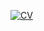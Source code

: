 [![CV](https://img.shields.io/badge/CV-github-white?logo=github)](https://shawnzhang7829.github.io/CV/ZhangShuyang_CV_251003.pdf)